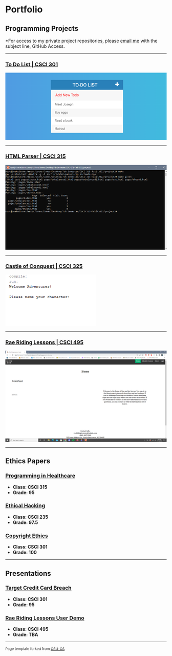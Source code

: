 Portfolio
=========

Programming Projects
--------------------

*For access to my private project repositories, please [email me](mailto:jcway@csustudent.net?subject=GitHub%20Access) with the subject line, GitHub Access.

---
### [To Do List | CSCI 301](project1)

![To Do List](/images/To%20Do%20List/To%20Do%20List.png)

---
### [HTML Parser | CSCI 315](project2)

![HTML Parser](/images/HTML%20Parser/Parser.png)

---
### [Castle of Conquest | CSCI 325](project3)

![Castle Of ConQuest Starting new game](/images/Castle%20of%20Conquest/Start.png)

---
### [Rae Riding Lessons | CSCI 495](project4)

![Project 4 Thumbnail Name](/images/Rae%20Riding%20Lessons/home.png)

---

Ethics Papers
-------------

### [Programming in Healthcare](/pdf/Programming%20in%20Healthcare.pdf)

-   **Class: CSCI 315**  
-   **Grade: 95**

### [Ethical Hacking](/pdf/Ethical%20Hacking.pdf)

-   **Class: CSCI 235** 
-   **Grade: 97.5**

### [Copyright Ethics](/pdf/Copyright%20Ethics.pdf)

-   **Class: CSCI 301** 
-   **Grade: 100**

---

Presentations
-------------

### [Target Credit Card Breach](/pdf/Target%20Credit%20Card%20Breach.pdf)

- **Class: CSCI 301** 
- **Grade: 95**


### [Rae Riding Lessons User Demo](https://youtu.be/W3RXVxgiFP8)

- **Class: CSCI 495**
- **Grade: TBA**

---

<p style="font-size:11px">Page template forked from <a href="https://github.com/csu-cs/csci-portfolio">CSU-CS</a></p>
<!-- Remove above link if you don't want to attributive -->
